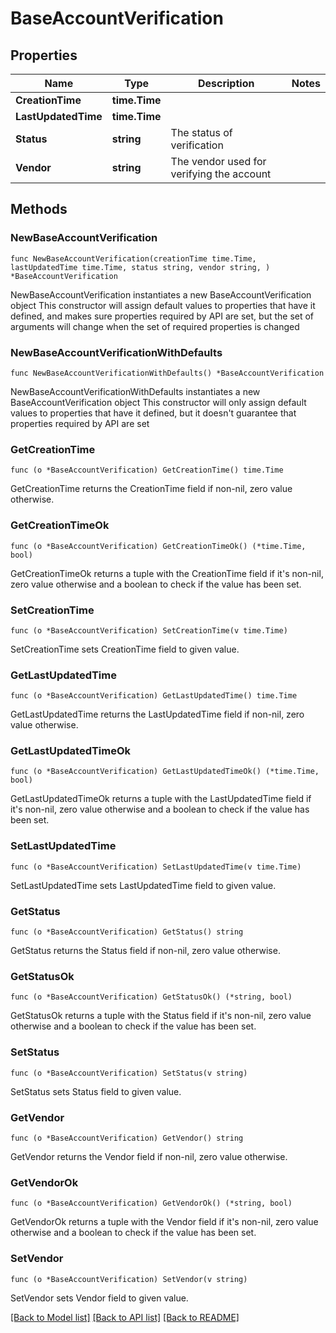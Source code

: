 # BaseAccountVerification

## Properties

Name | Type | Description | Notes
------------ | ------------- | ------------- | -------------
**CreationTime** | **time.Time** |  | 
**LastUpdatedTime** | **time.Time** |  | 
**Status** | **string** | The status of verification | 
**Vendor** | **string** | The vendor used for verifying the account | 

## Methods

### NewBaseAccountVerification

`func NewBaseAccountVerification(creationTime time.Time, lastUpdatedTime time.Time, status string, vendor string, ) *BaseAccountVerification`

NewBaseAccountVerification instantiates a new BaseAccountVerification object
This constructor will assign default values to properties that have it defined,
and makes sure properties required by API are set, but the set of arguments
will change when the set of required properties is changed

### NewBaseAccountVerificationWithDefaults

`func NewBaseAccountVerificationWithDefaults() *BaseAccountVerification`

NewBaseAccountVerificationWithDefaults instantiates a new BaseAccountVerification object
This constructor will only assign default values to properties that have it defined,
but it doesn't guarantee that properties required by API are set

### GetCreationTime

`func (o *BaseAccountVerification) GetCreationTime() time.Time`

GetCreationTime returns the CreationTime field if non-nil, zero value otherwise.

### GetCreationTimeOk

`func (o *BaseAccountVerification) GetCreationTimeOk() (*time.Time, bool)`

GetCreationTimeOk returns a tuple with the CreationTime field if it's non-nil, zero value otherwise
and a boolean to check if the value has been set.

### SetCreationTime

`func (o *BaseAccountVerification) SetCreationTime(v time.Time)`

SetCreationTime sets CreationTime field to given value.


### GetLastUpdatedTime

`func (o *BaseAccountVerification) GetLastUpdatedTime() time.Time`

GetLastUpdatedTime returns the LastUpdatedTime field if non-nil, zero value otherwise.

### GetLastUpdatedTimeOk

`func (o *BaseAccountVerification) GetLastUpdatedTimeOk() (*time.Time, bool)`

GetLastUpdatedTimeOk returns a tuple with the LastUpdatedTime field if it's non-nil, zero value otherwise
and a boolean to check if the value has been set.

### SetLastUpdatedTime

`func (o *BaseAccountVerification) SetLastUpdatedTime(v time.Time)`

SetLastUpdatedTime sets LastUpdatedTime field to given value.


### GetStatus

`func (o *BaseAccountVerification) GetStatus() string`

GetStatus returns the Status field if non-nil, zero value otherwise.

### GetStatusOk

`func (o *BaseAccountVerification) GetStatusOk() (*string, bool)`

GetStatusOk returns a tuple with the Status field if it's non-nil, zero value otherwise
and a boolean to check if the value has been set.

### SetStatus

`func (o *BaseAccountVerification) SetStatus(v string)`

SetStatus sets Status field to given value.


### GetVendor

`func (o *BaseAccountVerification) GetVendor() string`

GetVendor returns the Vendor field if non-nil, zero value otherwise.

### GetVendorOk

`func (o *BaseAccountVerification) GetVendorOk() (*string, bool)`

GetVendorOk returns a tuple with the Vendor field if it's non-nil, zero value otherwise
and a boolean to check if the value has been set.

### SetVendor

`func (o *BaseAccountVerification) SetVendor(v string)`

SetVendor sets Vendor field to given value.



[[Back to Model list]](../README.md#documentation-for-models) [[Back to API list]](../README.md#documentation-for-api-endpoints) [[Back to README]](../README.md)


